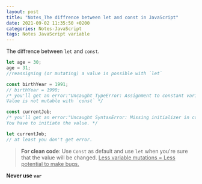 ```yaml
---
layout: post
title: "Notes_The diffrence between let and const in JavaScript"
date: 2021-09-02 11:35:50 +0200
categories: Notes-JavaScript
tags: Notes JavaScript variable
---
```


The diffrence between `let` and `const`.



```js
let age = 30;
age = 31;
//reassigning (or mutating) a value is possible with `let`
```

```js
const birthYear = 1991;
// birthYear = 1990;
/* you'll get an error:"Uncaught TypeError: Assignment to constant variable."
Value is not mutable with `const` */
```

```js
const currentJob;
/* you'll get an error:"Uncaught SyntaxError: Missing initializer in const declaration". 
You have to initiate the value. */
```

```js
let currentJob;
// at least you don't get error. 
```



> **For clean code**: Use `Const` as default and use `let` when you're sure that the value will be changed. <u>Less variable mutations = Less potential to make bugs.</u>



**Never use `var`**



